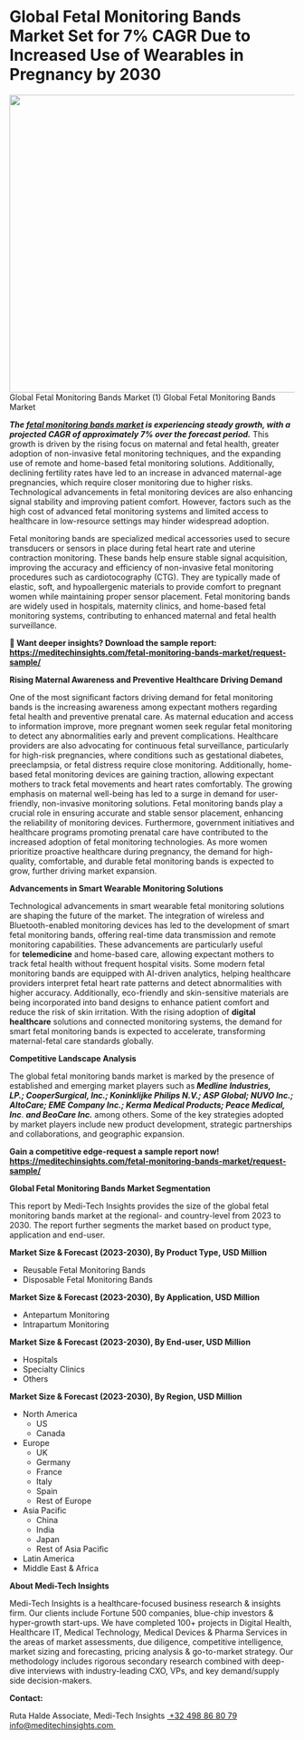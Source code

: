 <H1> Global Fetal Monitoring Bands Market Set for 7% CAGR Due to Increased Use of Wearables in Pregnancy by 2030 </H1>
<img class="alignnone size-full wp-image-1651" src="http://dailyinvestorhub.com/wp-content/uploads/2025/04/Fetal-Monitoring-Bands-Market.png" alt="" width="863" height="525" /> Global Fetal Monitoring Bands Market (1) Global Fetal Monitoring Bands Market

<strong><em>The </em></strong><a href="https://meditechinsights.com/fetal-monitoring-bands-market/"><strong><em>fetal monitoring bands market</em></strong></a><strong><em> is experiencing steady growth, with a projected CAGR of approximately 7% over the forecast period.</em></strong> This growth is driven by the rising focus on maternal and fetal health, greater adoption of non-invasive fetal monitoring techniques, and the expanding use of remote and home-based fetal monitoring solutions. Additionally, declining fertility rates have led to an increase in advanced maternal-age pregnancies, which require closer monitoring due to higher risks. Technological advancements in fetal monitoring devices are also enhancing signal stability and improving patient comfort. However, factors such as the high cost of advanced fetal monitoring systems and limited access to healthcare in low-resource settings may hinder widespread adoption.

Fetal monitoring bands are specialized medical accessories used to secure transducers or sensors in place during fetal heart rate and uterine contraction monitoring. These bands help ensure stable signal acquisition, improving the accuracy and efficiency of non-invasive fetal monitoring procedures such as cardiotocography (CTG). They are typically made of elastic, soft, and hypoallergenic materials to provide comfort to pregnant women while maintaining proper sensor placement. Fetal monitoring bands are widely used in hospitals, maternity clinics, and home-based fetal monitoring systems, contributing to enhanced maternal and fetal health surveillance.

<strong>🔗 Want deeper insights? Download the sample report:</strong><strong>
</strong><a href="https://meditechinsights.com/fetal-monitoring-bands-market/request-sample/"><strong>https://meditechinsights.com/fetal-monitoring-bands-market/request-sample/</strong></a>

<strong>Rising Maternal Awareness and Preventive Healthcare Driving Demand</strong>

One of the most significant factors driving demand for fetal monitoring bands is the increasing awareness among expectant mothers regarding fetal health and preventive prenatal care. As maternal education and access to information improve, more pregnant women seek regular fetal monitoring to detect any abnormalities early and prevent complications. Healthcare providers are also advocating for continuous fetal surveillance, particularly for high-risk pregnancies, where conditions such as gestational diabetes, preeclampsia, or fetal distress require close monitoring. Additionally, home-based fetal monitoring devices are gaining traction, allowing expectant mothers to track fetal movements and heart rates comfortably. The growing emphasis on maternal well-being has led to a surge in demand for user-friendly, non-invasive monitoring solutions. Fetal monitoring bands play a crucial role in ensuring accurate and stable sensor placement, enhancing the reliability of monitoring devices. Furthermore, government initiatives and healthcare programs promoting prenatal care have contributed to the increased adoption of fetal monitoring technologies. As more women prioritize proactive healthcare during pregnancy, the demand for high-quality, comfortable, and durable fetal monitoring bands is expected to grow, further driving market expansion.

<strong>Advancements in Smart Wearable Monitoring Solutions</strong>

Technological advancements in smart wearable fetal monitoring solutions are shaping the future of the market. The integration of wireless and Bluetooth-enabled monitoring devices has led to the development of smart fetal monitoring bands, offering real-time data transmission and remote monitoring capabilities. These advancements are particularly useful for <strong>telemedicine</strong> and home-based care, allowing expectant mothers to track fetal health without frequent hospital visits. Some modern fetal monitoring bands are equipped with AI-driven analytics, helping healthcare providers interpret fetal heart rate patterns and detect abnormalities with higher accuracy. Additionally, eco-friendly and skin-sensitive materials are being incorporated into band designs to enhance patient comfort and reduce the risk of skin irritation. With the rising adoption of <strong>digital healthcare</strong> solutions and connected monitoring systems, the demand for smart fetal monitoring bands is expected to accelerate, transforming maternal-fetal care standards globally.

<strong>Competitive Landscape Analysis</strong>

The global fetal monitoring bands market is marked by the presence of established and emerging market players such as<strong><em> Medline Industries, LP.; CooperSurgical, Inc.; Koninklijke Philips N.V.; ASP Global; NUVO Inc.; AltoCare; EME Company Inc.; Kerma Medical Products; Peace Medical, Inc</em></strong>. <strong><em>and BeoCare Inc.</em></strong> among others. Some of the key strategies adopted by market players include new product development, strategic partnerships and collaborations, and geographic expansion.

<strong>Gain a competitive edge-request a sample report now!</strong><strong> </strong><strong>
</strong><a href="https://meditechinsights.com/fetal-monitoring-bands-market/request-sample/"><strong>https://meditechinsights.com/fetal-monitoring-bands-market/request-sample/</strong></a>

<strong>Global Fetal Monitoring Bands Market Segmentation</strong>

This report by Medi-Tech Insights provides the size of the global fetal monitoring bands market at the regional- and country-level from 2023 to 2030. The report further segments the market based on product type, application and end-user.

<strong>Market Size &amp; Forecast (2023-2030), By Product Type, USD Million</strong>
<ul>
 	<li>Reusable Fetal Monitoring Bands</li>
 	<li>Disposable Fetal Monitoring Bands</li>
</ul>
<strong>Market Size &amp; Forecast (2023-2030), By Application, USD Million</strong>
<ul>
 	<li>Antepartum Monitoring</li>
 	<li>Intrapartum Monitoring</li>
</ul>
<strong>Market Size &amp; Forecast (2023-2030), By End-user, USD Million</strong>
<ul>
 	<li>Hospitals</li>
 	<li>Specialty Clinics</li>
 	<li>Others</li>
</ul>
<strong>Market Size &amp; Forecast (2023-2030), By Region, USD Million</strong>
<ul>
 	<li>North America
<ul>
 	<li>US</li>
 	<li>Canada</li>
</ul>
</li>
 	<li>Europe
<ul>
 	<li>UK</li>
 	<li>Germany</li>
 	<li>France</li>
 	<li>Italy</li>
 	<li>Spain</li>
 	<li>Rest of Europe</li>
</ul>
</li>
 	<li>Asia Pacific
<ul>
 	<li>China</li>
 	<li>India</li>
 	<li>Japan</li>
 	<li>Rest of Asia Pacific</li>
</ul>
</li>
 	<li>Latin America</li>
 	<li>Middle East &amp; Africa</li>
</ul>
<strong>About Medi-Tech Insights</strong>

Medi-Tech Insights is a healthcare-focused business research &amp; insights firm. Our clients include Fortune 500 companies, blue-chip investors &amp; hyper-growth start-ups. We have completed 100+ projects in Digital Health, Healthcare IT, Medical Technology, Medical Devices &amp; Pharma Services in the areas of market assessments, due diligence, competitive intelligence, market sizing and forecasting, pricing analysis &amp; go-to-market strategy. Our methodology includes rigorous secondary research combined with deep-dive interviews with industry-leading CXO, VPs, and key demand/supply side decision-makers.

<strong>Contact:</strong>

Ruta Halde
Associate, Medi-Tech Insights
<u> +32 498 86 80 79
</u><a href="mailto:info@meditechinsights.com">info@meditechinsights.com</a><u> </u>
